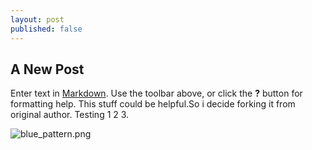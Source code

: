 ```yaml
---
layout: post
published: false
---
```

## A New Post

Enter text in [Markdown](http://daringfireball.net/projects/markdown/). Use the toolbar above, or click the **?** button for formatting help.
This stuff could be helpful.So i decide forking it from original author. Testing 1 2 3.

![blue_pattern.png]({{site.baseurl}}/_posts/blue_pattern.png)
